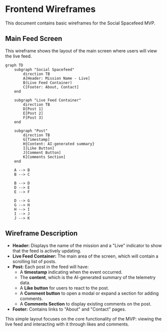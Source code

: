 # Frontend Wireframes

This document contains basic wireframes for the Social Spacefeed MVP.

## Main Feed Screen

This wireframe shows the layout of the main screen where users will view the live feed.

```mermaid
graph TD
    subgraph "Social Spacefeed"
        direction TB
        A[Header: Mission Name - Live]
        B(Live Feed Container)
        C[Footer: About, Contact]
    end

    subgraph "Live Feed Container"
        direction TB
        D[Post 1]
        E[Post 2]
        F[Post 3]
    end

    subgraph "Post"
        direction TB
        G[Timestamp]
        H{Content: AI-generated summary}
        I[Like Button]
        J[Comment Button]
        K[Comments Section]
    end

    A --> B
    B --> C

    B --> D
    D --> E
    E --> F

    D --> G
    G --> H
    H --> I
    I --> J
    J --> K
```

## Wireframe Description

-   **Header:** Displays the name of the mission and a "Live" indicator to show that the feed is actively updating.
-   **Live Feed Container:** The main area of the screen, which will contain a scrolling list of posts.
-   **Post:** Each post in the feed will have:
    -   A **timestamp** indicating when the event occurred.
    -   The **content**, which is the AI-generated summary of the telemetry data.
    -   A **Like button** for users to react to the post.
    -   A **Comment button** to open a modal or expand a section for adding comments.
    -   A **Comments Section** to display existing comments on the post.
-   **Footer:** Contains links to "About" and "Contact" pages.

This simple layout focuses on the core functionality of the MVP: viewing the live feed and interacting with it through likes and comments.